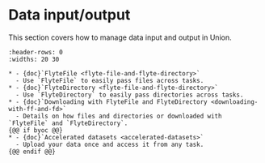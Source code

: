 # Data input/output

This section covers how to manage data input and output in Union.

```{list-table}
:header-rows: 0
:widths: 20 30

* - {doc}`FlyteFile <flyte-file-and-flyte-directory>`
  - Use `FlyteFile` to easily pass files across tasks.
* - {doc}`FlyteDirectory <flyte-file-and-flyte-directory>`
  - Use `FlyteDirectory` to easily pass directories across tasks.
* - {doc}`Downloading with FlyteFile and FlyteDirectory <downloading-with-ff-and-fd>`
  - Details on how files and directories or downloaded with `FlyteFile` and `FlyteDirectory`.
{@@ if byoc @@}
* - {doc}`Accelerated datasets <accelerated-datasets>`
  - Upload your data once and access it from any task.
{@@ endif @@}
```
